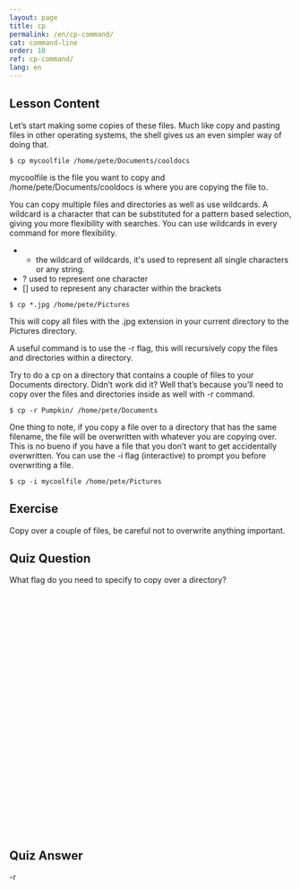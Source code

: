 ```yaml
---
layout: page
title: cp
permalink: /en/cp-command/
cat: command-line
order: 10
ref: cp-command/
lang: en
---
```


## Lesson Content

Let’s start making some copies of these files. Much like copy and pasting files in other operating systems, the shell gives us an even simpler way of doing that. 

`$ cp mycoolfile /home/pete/Documents/cooldocs`

mycoolfile is the file you want to copy and /home/pete/Documents/cooldocs is where you are copying the file to.

You can copy multiple files and directories as well as use wildcards. A wildcard is a character that can be substituted for a pattern based selection, giving you more flexibility with searches. You can use wildcards in every command for more flexibility.


* * the wildcard of wildcards, it's used to represent all single characters or any string.
* ? used to represent one character
* [] used to represent any character within the brackets


`$ cp *.jpg /home/pete/Pictures`

This will copy all files with the .jpg extension in your current directory to the Pictures directory.

A useful command is to use the -r flag, this will recursively copy the files and directories within a directory. 

Try to do a cp on a directory that contains a couple of files to your Documents directory. Didn’t work did it? Well that’s because you’ll need to copy over the files and directories inside as well with -r command.

`$ cp -r Pumpkin/ /home/pete/Documents`

One thing to note, if you copy a file over to a directory that has the same filename, the file will be overwritten with whatever you are copying over. This is no bueno if you have a file that you don’t want to get accidentally overwritten. You can use the -i flag (interactive) to prompt you before overwriting a file. 

`$ cp -i mycoolfile /home/pete/Pictures`

## Exercise

Copy over a couple of files, be careful not to overwrite anything important.

## Quiz Question

What flag do you need to specify to copy over a directory?  
<br /><br /><br /><br /><br /><br /><br /><br /><br /><br /><br /><br /><br /><br /><br /><br /><br /><br /><br /><br /><br /><br /><br /><br /><br /><br />
## Quiz Answer

-r
